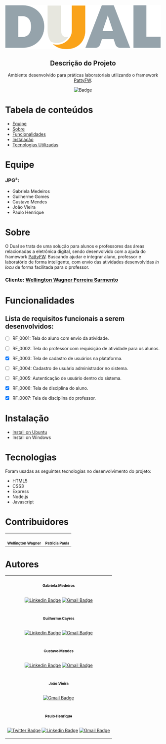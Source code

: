 <div align="center">


<a href="https://github.com/paulohgs/dual-app">
    <img title="Dual" alt="Logo da aplicação Dual" src="public/dual-logo.svg">
</a>

## Descrição do Projeto
Ambiente desenvolvido para práticas laboratoriais utilizando o framework
[PattyFW](https://github.com/wwagner33/pattyFW).

![Badge](https://img.shields.io/static/v1?label=license&message=GPL&color=<COLOR>&style=flat-square&logo=GNU)

</div>

Tabela de conteúdos
=====
<!--ts-->
   * [Equipe](#equipe)
   * [Sobre](#sobre)
   * [Funcionalidades](#funcionalidades)
   * [Instalação](#instalação)
   * [Tecnologias Utilizadas](#tecnologias)
<!--te-->

Equipe
=====
### JPG³:
- Gabriela Medeiros
- Guilherme Gomes
- Gustavo Mendes
- João Vieira
- Paulo Henrique

Sobre
=====

<p>
O Dual se trata de uma solução para alunos e professores das áreas relacionadas a eletrônica digital, sendo desenvolvido com a ajuda do framework <a href="https://github.com/wwagner33/pattyFW">PattyFW</a>. Buscando ajudar e integrar aluno, professor e laboratório de forma inteligente, com envio das atividades desenvolvidas <i>in locu</i> de forma facilitada para o professor.
</p>

### Cliente: [Wellington Wagner Ferreira Sarmento](https://github.com/wwagner33)

Funcionalidades
=====

## Lista de requisitos funcionais a serem desenvolvidos:

- [ ] RF_0001: Tela do aluno com envio da atividade.

- [ ] RF_0002: Tela do professor com requisição de atividade para os alunos. 

- [x] RF_0003: Tela de cadastro de usuários na plataforma.

- [ ] RF_0004: Cadastro de usuário administrador no sistema.

- [ ] RF_0005: Autenticação de usuário dentro do sistema.

- [x] RF_0006: Tela de disciplina do aluno. 

- [x] RF_0007: Tela de disciplina do professor.

Instalação
=====

- [Install on Ubuntu](install_ubuntu.md)
- Install on Windows

Tecnologias
=====

Foram usadas as seguintes tecnologias no desenvolvimento do projeto:

- HTML5
- CSS3
- Express
- Node.js
- Javascript

Contribuidores
=====

<table>
    <tr>
        <td align="center">
            <a href="https://github.com/wwagner33">
                <img style="border-radius: 50%;" src="https://avatars.githubusercontent.com/u/381388?v=4" width="100px;" alt=""/>
            <br/>
            <sub>
                <b>Wellington Wagner</b>
            </sub>
            </a>
            <br/>
        </td>
        <td align="center">
            <a href="https://github.com/patriciapaula">
                <img style="border-radius: 50%;" src="https://avatars.githubusercontent.com/u/381036?v=4" width="100px;" alt=""/>
            <br/>
            <sub>
                <b>Patricia Paula</b>
            </sub>
            </a>
            <br/>
        </td>
    </tr>
</table>

Autores
=====

<table align="center" border="0">
    <!-- AutorInicio -->
    <tr>
    <td align="center">
            <a href="https://github.com/gabrielamedeirosds">
                <img style="border-radius: 50%;" src="https://avatars.githubusercontent.com/u/77816207?v=4" width="100px;" alt=""/>
            <br/>
            <sub>
                <b>Gabriela Medeiros</b>
            </sub>
            </a>
            <br/>
            <br/>

[![Linkedin Badge](https://img.shields.io/badge/-Gabriela-blue?style=flat-square&logo=Linkedin&logoColor=white&link=https://www.linkedin.com/in/gabriela-medeiros-651a2a172/)](https://www.linkedin.com/in/gabriela-medeiros-651a2a172/)
[![Gmail Badge](https://img.shields.io/badge/-gabrielamedeiros@alu.ufc.br-c14438?style=flat-square&logo=Gmail&logoColor=white&link=mailto:gabrielamedeiros@alu.ufc.br)](mailto:gabrielamedeiros@alu.ufc.br)
        </td>
    </tr>
    <!-- AutorFim -->
    <!-- AutorInicio -->
    <tr>
    <td align="center">
            <a href="https://github.com/GuilhermeCayres">
                <img style="border-radius: 50%;" src="https://avatars.githubusercontent.com/u/84929926?v=4" width="100px;" alt=""/>
            <br/>
            <sub>
                <b>Guilherme Cayres</b>
            </sub>
            </a>
            <br/>
            <br/>

[![Linkedin Badge](https://img.shields.io/badge/-Guilherme-blue?style=flat-square&logo=Linkedin&logoColor=white&link=https://https://www.linkedin.com/in/#/)](https://www.linkedin.com/in/#/)
[![Gmail Badge](https://img.shields.io/badge/-Guilherme.Cayres1@gmail.com-c14438?style=flat-square&logo=Gmail&logoColor=white&link=mailto:Guilherme.Cayres1@gmail.com)](mailto:Guilherme.Cayres1@gmail.com)
        </td>
    </tr>
    <!-- AutorFim -->
    <!-- AutorInicio -->
    <tr>
    <td align="center">
            <a href="https://github.com/mmsgun">
                <img style="border-radius: 50%;" src="https://avatars.githubusercontent.com/u/84039211?v=4" width="100px;" alt=""/>
            <br/>
            <sub>
                <b>Gustavo Mendes</b>
            </sub>
            </a>
            <br/>
            <br/>

[![Linkedin Badge](https://img.shields.io/badge/-Gustavo-blue?style=flat-square&logo=Linkedin&logoColor=white&link=https://https://www.linkedin.com/in/gmms/)](https://www.linkedin.com/in/gmms/)
[![Gmail Badge](https://img.shields.io/badge/-gugamms@hotmail.com.br-c14438?style=flat-square&logo=Gmail&logoColor=white&link=mailto:gugamms@hotmail.com)](mailto:gugamms@hotmail.com)
        </td>
    </tr>
    <!-- AutorFim -->
    <!-- AutorInicio -->
    <tr>
    <td align="center">
            <a href="https://github.com/Nerffy">
                <img style="border-radius: 50%;" src="https://avatars.githubusercontent.com/u/78937709?v=4" width="100px;" alt=""/>
            <br/>
            <sub>
                <b>João Vieira</b>
            </sub>
            </a>
            <br/>
            <br/>
<!-- 
[![Linkedin Badge](https://img.shields.io/badge/-João-blue?style=flat-square&logo=Linkedin&logoColor=white&link=https://https://www.linkedin.com/in/#/)](https://www.linkedin.com/in/#/) -->
[![Gmail Badge](https://img.shields.io/badge/-Joaovm27@hotmail.com-c14438?style=flat-square&logo=Gmail&logoColor=white&link=mailto:Joaovm27@hotmail.com)](mailto:Joaovm27@hotmail.com)
        </td>
    </tr>
    <!-- AutorFim -->
    <!-- AutorInicio -->
    <tr>
        <td align="center">
            <a href="https://github.com/paulohgs">
                <img style="border-radius: 50%;" src="https://avatars.githubusercontent.com/u/62183331?v=4" width="100px;" alt=""/>
            <br/>
            <sub>
                <b>Paulo Henrique</b>
            </sub>
            </a>
            <br/>
            <br/>

[![Twitter Badge](https://img.shields.io/badge/-@paulohgsft-1ca0f1?style=flat-square&labelColor=1ca0f1&logo=twitter&logoColor=white&link=https://twitter.com/tgmarinho)](https://twitter.com/paulohgsft)
[![Linkedin Badge](https://img.shields.io/badge/-Paulo-blue?style=flat-square&logo=Linkedin&logoColor=white&link=https://www.linkedin.com/in/paulohgsft/)](https://www.linkedin.com/in/paulohgsft/)
[![Gmail Badge](https://img.shields.io/badge/-paulohgs@alu.ufc.br-c14438?style=flat-square&logo=Gmail&logoColor=white&link=mailto:paulohgs@alu.ufc.br)](mailto:paulohgs@alu.ufc.br)
        </td>
    </tr>
    <!-- AutorFim -->
</table>